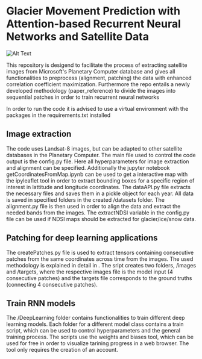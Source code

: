 # Glacier Movement Prediction with Attention-based Recurrent Neural Networks and Satellite Data
![Alt Text](animationParvatialigned.gif)

This repository is desigend to facilitate the process of extracting satellite images from Microsoft's Planetary Computer database and gives all functionalities to preprocess (alignment, patching) the data with enhanced correlation coefficient maximization. Furthermore the repo entails a newly developed methodology (paper_reference) to divide the images into sequential patches in order to train recurrent neural networks

In order to run the code it is advised to use a virtual environment with the packages in the requirements.txt installed

## Image extraction
The code uses Landsat-8 images, but can be adapted to other satellite databases in the Planetary Computer. The main file used to control the code output is the config.py file. Here all hyperparameters for image extraction and alignment can be specified. Additionally the jupyter notebook getCoordinatesFromMap.ipynb can be used to get a interactive map with the ipyleaflet tool in order to extract bounding boxes for a specific region of interest in lattitude and longitude coordinates. The dataAPI.py file extracts the necessary files and saves them in a pickle object for each year. All data is saved in specified folders in the created /datasets folder. The alignment.py file is then used in order to align the data and extract the needed bands from the images. The extractNDSI variable in the config.py file can be used if NDSI maps should be extracted for glacier/ice/snow data. 

## Patching for deep learning applications
The createPatches.py file is used to extract tensors containing consecutive patches from the same coordinates across time from the images. The used methodology is explained in detail in <paper link>. The sript creates two folders, /images and /targets, where the respective images file is the model input (4 consecutive patches) and the targets file corresponds to the ground truths (connecting 4 consecutive patches). 

## Train RNN models
The /DeepLearning folder contains functionalities to train different deep learning models. Each folder for a different model class contains a train script, which can be used to control hyperparameters and the general training process. The scripts use the weights and biases tool, which can be used for free in order to visualize tarining progress in a web browser. The tool only requires the creation of an account. 
